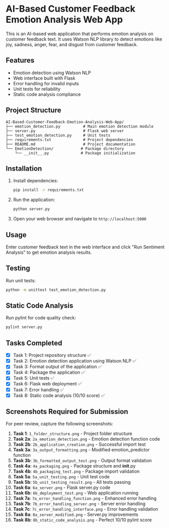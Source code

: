 # AI-Based Customer Feedback Emotion Analysis Web App

This is an AI-based web application that performs emotion analysis on customer feedback text. It uses Watson NLP library to detect emotions like joy, sadness, anger, fear, and disgust from customer feedback.

## Features

- Emotion detection using Watson NLP
- Web interface built with Flask
- Error handling for invalid inputs
- Unit tests for reliability
- Static code analysis compliance

## Project Structure

```
AI-Based-Customer-Feedback-Emotion-Analysis-Web-App/
├── emotion_detection.py          # Main emotion detection module
├── server.py                     # Flask web server
├── test_emotion_detection.py     # Unit tests
├── requirements.txt              # Project dependencies
├── README.md                     # Project documentation
└── EmotionDetection/            # Package directory
    └── __init__.py              # Package initialization
```

## Installation

1. Install dependencies:

   ```bash
   pip install -r requirements.txt
   ```

2. Run the application:

   ```bash
   python server.py
   ```

3. Open your web browser and navigate to `http://localhost:5000`

## Usage

Enter customer feedback text in the web interface and click "Run Sentiment Analysis" to get emotion analysis results.

## Testing

Run unit tests:

```bash
python -m unittest test_emotion_detection.py
```

## Static Code Analysis

Run pylint for code quality check:

```bash
pylint server.py
```

## Tasks Completed

- [x] Task 1: Project repository structure ✅
- [x] Task 2: Emotion detection application using Watson NLP ✅
- [x] Task 3: Format output of the application ✅
- [x] Task 4: Package the application ✅
- [x] Task 5: Unit tests ✅
- [x] Task 6: Flask web deployment ✅
- [x] Task 7: Error handling ✅
- [x] Task 8: Static code analysis (10/10 score) ✅

## Screenshots Required for Submission

For peer review, capture the following screenshots:

1. **Task 1**: `1_folder_structure.png` - Project folder structure
2. **Task 2a**: `2a_emotion_detection.png` - Emotion detection function code
3. **Task 2b**: `2b_application_creation.png` - Successful import test
4. **Task 3a**: `3a_output_formatting.png` - Modified emotion_predictor function
5. **Task 3b**: `3b_formatted_output_test.png` - Output format validation
6. **Task 4a**: `4a_packaging.png` - Package structure and **init**.py
7. **Task 4b**: `4b_packaging_test.png` - Package import validation
8. **Task 5a**: `5a_unit_testing.png` - Unit test code
9. **Task 5b**: `5b_unit_testing_result.png` - All tests passing
10. **Task 6a**: `6a_server.png` - Flask server.py code
11. **Task 6b**: `6b_deployment_test.png` - Web application running
12. **Task 7a**: `7a_error_handling_function.png` - Enhanced error handling
13. **Task 7b**: `7b_error_handling_server.png` - Server error handling
14. **Task 7c**: `7c_error_handling_interface.png` - Error handling validation
15. **Task 8a**: `8a_server_modified.png` - Server.py improvements
16. **Task 8b**: `8b_static_code_analysis.png` - Perfect 10/10 pylint score
